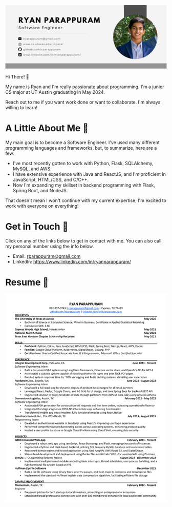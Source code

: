 
![alt text](https://github.com/rparappuram/rparappuram/blob/main/Software%20Banner.png)

Hi There! :wave:

My name is Ryan and I'm really passionate about programming. I'm a junior CS major at UT Austin graduating in May 2024.

Reach out to me if you want work done or want to collaborate. I'm always willing to learn!

# A Little About Me :boy:

My main goal is to become a Software Engineer. I've used many different programming languages and frameworks, but, to summarize, here are a few.

* I've most recently gotten to work with Python, Flask, SQLAlchemy, MySQL, and AWS.
* I have extensive experience with Java and ReactJS, and I'm proficient in JavaScript, HTML/CSS, and C/C++.
* Now I'm expanding my skillset in backend programming with Flask, Spring Boot, and NodeJS.

That doesn't mean I won't continue with my current expertise; I'm excited to work with everyone on everything!

# Get in Touch :call_me_hand:

Click on any of the links below to get in contact with me. You can also call my personal number using the info below.

* Email: rparappuram@gmail.com
* LinkedIn: https://www.linkedin.com/in/ryanparappuram/

# Resume :page_with_curl:

![alt text](https://github.com/rparappuram/rparappuram/blob/main/Ryan_Parappuram_resume.png)

<!--
**rparappuram/rparappuram** is a ✨ _special_ ✨ repository because its `README.md` (this file) appears on your GitHub profile.

Here are some ideas to get you started:

- 🔭 I’m currently working on ...
- 🌱 I’m currently learning ...
- 👯 I’m looking to collaborate on ...
- 🤔 I’m looking for help with ...
- 💬 Ask me about ...
- 📫 How to reach me: ...
- 😄 Pronouns: ...
- ⚡ Fun fact: ...
-->
